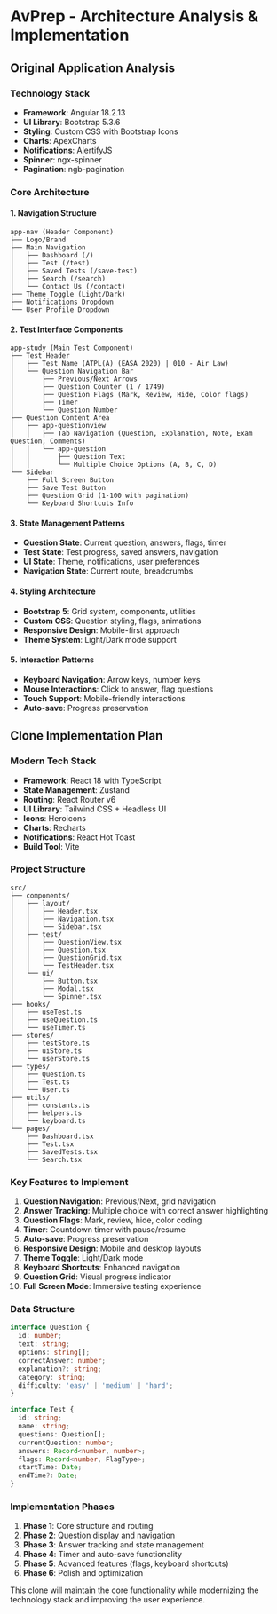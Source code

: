 # AvPrep - Architecture Analysis & Implementation

## Original Application Analysis

### Technology Stack
- **Framework**: Angular 18.2.13
- **UI Library**: Bootstrap 5.3.6
- **Styling**: Custom CSS with Bootstrap Icons
- **Charts**: ApexCharts
- **Notifications**: AlertifyJS
- **Spinner**: ngx-spinner
- **Pagination**: ngb-pagination

### Core Architecture

#### 1. Navigation Structure
```
app-nav (Header Component)
├── Logo/Brand
├── Main Navigation
│   ├── Dashboard (/)
│   ├── Test (/test)
│   ├── Saved Tests (/save-test)
│   ├── Search (/search)
│   └── Contact Us (/contact)
├── Theme Toggle (Light/Dark)
├── Notifications Dropdown
└── User Profile Dropdown
```

#### 2. Test Interface Components
```
app-study (Main Test Component)
├── Test Header
│   ├── Test Name (ATPL(A) (EASA 2020) | 010 - Air Law)
│   └── Question Navigation Bar
│       ├── Previous/Next Arrows
│       ├── Question Counter (1 / 1749)
│       ├── Question Flags (Mark, Review, Hide, Color flags)
│       ├── Timer
│       └── Question Number
├── Question Content Area
│   ├── app-questionview
│   │   ├── Tab Navigation (Question, Explanation, Note, Exam Question, Comments)
│   │   └── app-question
│   │       ├── Question Text
│   │       └── Multiple Choice Options (A, B, C, D)
└── Sidebar
    ├── Full Screen Button
    ├── Save Test Button
    ├── Question Grid (1-100 with pagination)
    └── Keyboard Shortcuts Info
```

#### 3. State Management Patterns
- **Question State**: Current question, answers, flags, timer
- **Test State**: Test progress, saved answers, navigation
- **UI State**: Theme, notifications, user preferences
- **Navigation State**: Current route, breadcrumbs

#### 4. Styling Architecture
- **Bootstrap 5**: Grid system, components, utilities
- **Custom CSS**: Question styling, flags, animations
- **Responsive Design**: Mobile-first approach
- **Theme System**: Light/Dark mode support

#### 5. Interaction Patterns
- **Keyboard Navigation**: Arrow keys, number keys
- **Mouse Interactions**: Click to answer, flag questions
- **Touch Support**: Mobile-friendly interactions
- **Auto-save**: Progress preservation

## Clone Implementation Plan

### Modern Tech Stack
- **Framework**: React 18 with TypeScript
- **State Management**: Zustand
- **Routing**: React Router v6
- **UI Library**: Tailwind CSS + Headless UI
- **Icons**: Heroicons
- **Charts**: Recharts
- **Notifications**: React Hot Toast
- **Build Tool**: Vite

### Project Structure
```
src/
├── components/
│   ├── layout/
│   │   ├── Header.tsx
│   │   ├── Navigation.tsx
│   │   └── Sidebar.tsx
│   ├── test/
│   │   ├── QuestionView.tsx
│   │   ├── Question.tsx
│   │   ├── QuestionGrid.tsx
│   │   └── TestHeader.tsx
│   └── ui/
│       ├── Button.tsx
│       ├── Modal.tsx
│       └── Spinner.tsx
├── hooks/
│   ├── useTest.ts
│   ├── useQuestion.ts
│   └── useTimer.ts
├── stores/
│   ├── testStore.ts
│   ├── uiStore.ts
│   └── userStore.ts
├── types/
│   ├── Question.ts
│   ├── Test.ts
│   └── User.ts
├── utils/
│   ├── constants.ts
│   ├── helpers.ts
│   └── keyboard.ts
└── pages/
    ├── Dashboard.tsx
    ├── Test.tsx
    ├── SavedTests.tsx
    └── Search.tsx
```

### Key Features to Implement
1. **Question Navigation**: Previous/Next, grid navigation
2. **Answer Tracking**: Multiple choice with correct answer highlighting
3. **Question Flags**: Mark, review, hide, color coding
4. **Timer**: Countdown timer with pause/resume
5. **Auto-save**: Progress preservation
6. **Responsive Design**: Mobile and desktop layouts
7. **Theme Toggle**: Light/Dark mode
8. **Keyboard Shortcuts**: Enhanced navigation
9. **Question Grid**: Visual progress indicator
10. **Full Screen Mode**: Immersive testing experience

### Data Structure
```typescript
interface Question {
  id: number;
  text: string;
  options: string[];
  correctAnswer: number;
  explanation?: string;
  category: string;
  difficulty: 'easy' | 'medium' | 'hard';
}

interface Test {
  id: string;
  name: string;
  questions: Question[];
  currentQuestion: number;
  answers: Record<number, number>;
  flags: Record<number, FlagType>;
  startTime: Date;
  endTime?: Date;
}
```

### Implementation Phases
1. **Phase 1**: Core structure and routing
2. **Phase 2**: Question display and navigation
3. **Phase 3**: Answer tracking and state management
4. **Phase 4**: Timer and auto-save functionality
5. **Phase 5**: Advanced features (flags, keyboard shortcuts)
6. **Phase 6**: Polish and optimization

This clone will maintain the core functionality while modernizing the technology stack and improving the user experience. 
